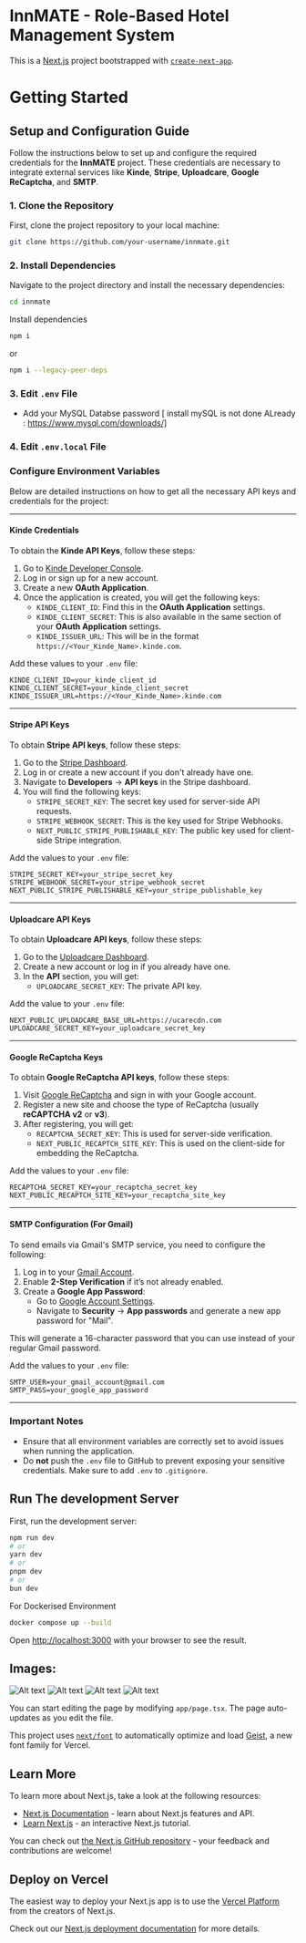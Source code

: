 
# InnMATE - Role-Based Hotel Management System

This is a [Next.js](https://nextjs.org) project bootstrapped with [`create-next-app`](https://nextjs.org/docs/app/api-reference/cli/create-next-app).

# Getting Started

## Setup and Configuration Guide

Follow the instructions below to set up and configure the required credentials for the **InnMATE** project. These credentials are necessary to integrate external services like **Kinde**, **Stripe**, **Uploadcare**, **Google ReCaptcha**, and **SMTP**.

### 1. **Clone the Repository**
First, clone the project repository to your local machine:
```bash
git clone https://github.com/your-username/innmate.git
```

### 2. **Install Dependencies**
Navigate to the project directory and install the necessary dependencies:
```bash
cd innmate
```
Install dependencies
```bash
npm i 
```
or
```bash
npm i --legacy-peer-deps
```


### 3. **Edit `.env` File**
* Add your MySQL Databse password [ install mySQL is not done ALready : https://www.mysql.com/downloads/]

### 4. **Edit `.env.local` File**


###  **Configure Environment Variables**

Below are detailed instructions on how to get all the necessary API keys and credentials for the project:

---

#### **Kinde Credentials**  

To obtain the **Kinde API Keys**, follow these steps:

1. Go to [Kinde Developer Console](https://www.kinde.com).
2. Log in or sign up for a new account.
3. Create a new **OAuth Application**.
4. Once the application is created, you will get the following keys:
   - `KINDE_CLIENT_ID`: Find this in the **OAuth Application** settings.
   - `KINDE_CLIENT_SECRET`: This is also available in the same section of your **OAuth Application** settings.
   - `KINDE_ISSUER_URL`: This will be in the format `https://<Your_Kinde_Name>.kinde.com`.
   
Add these values to your `.env` file:
```
KINDE_CLIENT_ID=your_kinde_client_id
KINDE_CLIENT_SECRET=your_kinde_client_secret
KINDE_ISSUER_URL=https://<Your_Kinde_Name>.kinde.com
```

---

#### **Stripe API Keys**

To obtain **Stripe API keys**, follow these steps:

1. Go to the [Stripe Dashboard](https://dashboard.stripe.com).
2. Log in or create a new account if you don't already have one.
3. Navigate to **Developers** -> **API keys** in the Stripe dashboard.
4. You will find the following keys:
   - `STRIPE_SECRET_KEY`: The secret key used for server-side API requests.
   - `STRIPE_WEBHOOK_SECRET`: This is the key used for Stripe Webhooks.
   - `NEXT_PUBLIC_STRIPE_PUBLISHABLE_KEY`: The public key used for client-side Stripe integration.

Add the values to your `.env` file:
```
STRIPE_SECRET_KEY=your_stripe_secret_key
STRIPE_WEBHOOK_SECRET=your_stripe_webhook_secret
NEXT_PUBLIC_STRIPE_PUBLISHABLE_KEY=your_stripe_publishable_key
```

---

#### **Uploadcare API Keys**

To obtain **Uploadcare API keys**, follow these steps:

1. Go to the [Uploadcare Dashboard](https://uploadcare.com).
2. Create a new account or log in if you already have one.
3. In the **API** section, you will get:
   - `UPLOADCARE_SECRET_KEY`: The private API key.
   
Add the value to your `.env` file:
```
NEXT_PUBLIC_UPLOADCARE_BASE_URL=https://ucarecdn.com
UPLOADCARE_SECRET_KEY=your_uploadcare_secret_key
```

---

#### **Google ReCaptcha Keys**

To obtain **Google ReCaptcha API keys**, follow these steps:

1. Visit [Google ReCaptcha](https://www.google.com/recaptcha) and sign in with your Google account.
2. Register a new site and choose the type of ReCaptcha (usually **reCAPTCHA v2** or **v3**).
3. After registering, you will get:
   - `RECAPTCHA_SECRET_KEY`: This is used for server-side verification.
   - `NEXT_PUBLIC_RECAPTCH_SITE_KEY`: This is used on the client-side for embedding the ReCaptcha.

Add the values to your `.env` file:
```
RECAPTCHA_SECRET_KEY=your_recaptcha_secret_key
NEXT_PUBLIC_RECAPTCH_SITE_KEY=your_recaptcha_site_key
```

---

#### **SMTP Configuration (For Gmail)**

To send emails via Gmail's SMTP service, you need to configure the following:

1. Log in to your [Gmail Account](https://mail.google.com).
2. Enable **2-Step Verification** if it’s not already enabled.
3. Create a **Google App Password**:
   - Go to [Google Account Settings](https://myaccount.google.com).
   - Navigate to **Security** -> **App passwords** and generate a new app password for "Mail".
   
This will generate a 16-character password that you can use instead of your regular Gmail password.

Add the values to your `.env` file:
```
SMTP_USER=your_gmail_account@gmail.com
SMTP_PASS=your_google_app_password
```

---

### **Important Notes**
- Ensure that all environment variables are correctly set to avoid issues when running the application.
- Do **not** push the `.env` file to GitHub to prevent exposing your sensitive credentials. Make sure to add `.env` to `.gitignore`.

## Run The development Server
First, run the development server:

```bash
npm run dev
# or
yarn dev
# or
pnpm dev
# or
bun dev
```

For Dockerised Environment
```bash
docker compose up --build
```

Open [http://localhost:3000](http://localhost:3000) with your browser to see the result.

## Images:
![Alt text](image.png)
![Alt text](image-1.png)
![Alt text](image-2.png)
![Alt text](image-3.png)


You can start editing the page by modifying `app/page.tsx`. The page auto-updates as you edit the file.

This project uses [`next/font`](https://nextjs.org/docs/app/building-your-application/optimizing/fonts) to automatically optimize and load [Geist](https://vercel.com/font), a new font family for Vercel.



## Learn More

To learn more about Next.js, take a look at the following resources:

- [Next.js Documentation](https://nextjs.org/docs) - learn about Next.js features and API.
- [Learn Next.js](https://nextjs.org/learn) - an interactive Next.js tutorial.

You can check out [the Next.js GitHub repository](https://github.com/vercel/next.js) - your feedback and contributions are welcome!

## Deploy on Vercel

The easiest way to deploy your Next.js app is to use the [Vercel Platform](https://vercel.com/new?utm_medium=default-template&filter=next.js&utm_source=create-next-app&utm_campaign=create-next-app-readme) from the creators of Next.js.

Check out our [Next.js deployment documentation](https://nextjs.org/docs/app/building-your-application/deploying) for more details.


